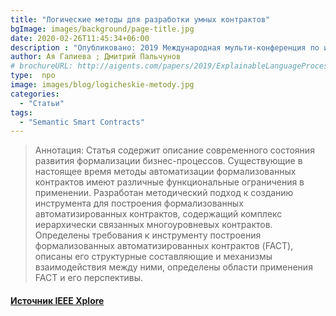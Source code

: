 ```yaml
---
title: "Логические методы для разработки умных контрактов"
bgImage: images/background/page-title.jpg
date: 2020-02-26T11:45:34+06:00
description : "Опубликовано: 2019 Международная мульти-конференция по инженерным, компьютерным и информационным наукам (СИБИРКОН)"
author: Ая Галиева ; Дмитрий Пальчунов 
# brochureURL: http://aigents.com/papers/2019/ExplainableLanguageProcessing2019.pdf
type:  npo
image: images/blog/logicheskie-metody.jpg
categories: 
  - "Статьи"
tags:
  - "Semantic Smart Contracts"
---
```


> Аннотация:
Статья содержит описание современного состояния развития формализации бизнес-процессов. Существующие в настоящее время методы автоматизации формализованных контрактов имеют различные функциональные ограничения в применении. Разработан методический подход к созданию инструмента для построения формализованных автоматизированных контрактов, содержащий комплекс иерархически связанных многоуровневых контрактов. Определены требования к инструменту построения формализованных автоматизированных контрактов (FACT), описаны его структурные составляющие и механизмы взаимодействия между ними, определены области применения FACT и его перспективы.

#### [Источник IEEE Xplore](https://ieeexplore.ieee.org/document/8958340)


